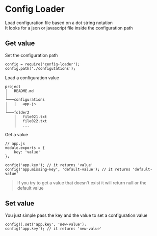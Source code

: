 # Config Loader

Load configuration file based on a dot string notation  
It looks for a json or javascript file inside the configuration path

## Get value

Set the configuration path

```
config = require('config-loader');
config.path('./configutations');
```

Load a configuration value

```
project
│   README.md    
│
└───configurations
│   │   app.js
│   
└───folder2
    │   file021.txt
    │   file022.txt
    │   ...
```

Get a value

```
// app.js
module.exports = {
    key: 'value'
};

config('app.key'); // it returns 'value'
config('app.missing-key', 'default-value'); // it returns 'default-value'
```

> If you try to get a value that doesn't exist it will return null or the default value

## Set value

You just simple pass the key and the value to set a configuration value

```
config().set('app.key', 'new-value');
config('app.key'); // it returns 'new-value'
```